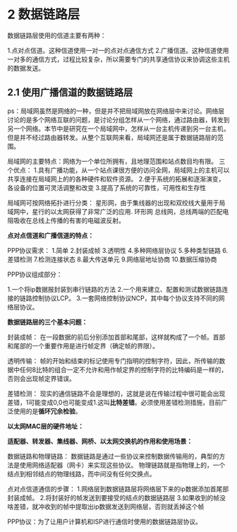 # 2 数据链路层

数据链路层使用的信道主要有两种：

1.点对点信道。这种信道使用一对一的点对点通信方式
2.广播信道。这种信道使用一对多的通信方式，过程比较复杂，所以需要专门的共享通信协议来协调这些主机的数据发送。

## 2.1 使用广播信道的数据链路层

ps：局域网虽然是网络的一种，但是并不把局域网放在网络层中来讨论。网络层讨论的是多个网络互联的问题，是讨论分组怎样从一个网络，通过路由器，转发到另一个网络。本节中是研究在一个局域网中，怎样从一台主机传递到另一台主机，但是并不经过路由器转发。从整个互联网来看，局域网还是属于数据链路层的范围。

局域网的主要特点：网络为一个单位所拥有，且地理范围和站点数目均有限。
三个优点：
1.具有广播功能，从一个站点课很方便的访问全网，局域网上的主机可以共享连接在局域网上的的各种硬件和软件资源。
2.便于系统的拓展和逐渐演变，各设备的位置可灵活调整和改变
3.提高了系统的可靠性，可用性和生存性

局域网可按网络拓扑进行分类：
星形网，由于集线器的出现和双绞线大量用于局域网中，星行的以太网获得了非常广泛的应用.
环形网
总线网，总线两端的匹配电阻吸收在总线上传播的有害的电磁波反射。

**点对点信道和广播信道的特点：**

PPP协议需求：
1.简单
2.封装成帧
3.透明性
4.多种网络层协议
5.多种类型链路
6.差错检测
7.检测连接状态
8.最大传送单元
9.网络层地址协商
10.数据压缩协商

PPP协议组成部分：

1.一个将ip数据报封装到串行链路的方法
2.一个用来建立、配置和测试数据链路连接的链路控制协议LCP。
3.一套网络控制协议NCP，其中每个协议支持不同的网络层协议。

**数据链路层的三个基本问题：**

封装成帧：
在一段数据的前后分别添加首部和尾部，这样就构成了一个帧。首部和尾部的一个重要作用是进行帧定界（确定帧的界限）。

透明传输：
帧的开始和结束的标记使用专门指明的控制字符，因此，所传输的数据中任何8比特的组合一定不允许和用作帧定界的控制字符的比特编码是一样的，否则会出现帧定界错误。

差错检测：
现实的通信链路不会是理想的，这就是说在传输过程中很可能会出现差错，1可能变成0,0也可能变成1.这叫**比特差错**。必须使用差错检测措施，目前广泛使用的是**循环冗余检验**。

**以太网MAC层的硬件地址：**

**适配器、转发器、集线器、网桥、以太网交换机的作用和使用场景：**

数据链路和物理链路：
数据链路是通过一些协议来控制数据传输用的，典型的方法是使用网络适配器（网卡）来实现这些协议。
物理链路就是指物理上的，一个结点到相邻结点的物理线路，而中间没有任何交换点。

点对点信道通信的步骤：
1.网络层到数据链路层将网络层下来的ip数据添加首尾部封装成帧。
2.将封装好的帧发送到要接受的结点的数据链路层
3.如果收到的帧没啥差错，就冲收到的帧中提取出ip数据发送到网络层，否则就丢掉这个帧

PPP协议：为了让用户计算机和ISP进行通信时使用的数据链路层协议。
